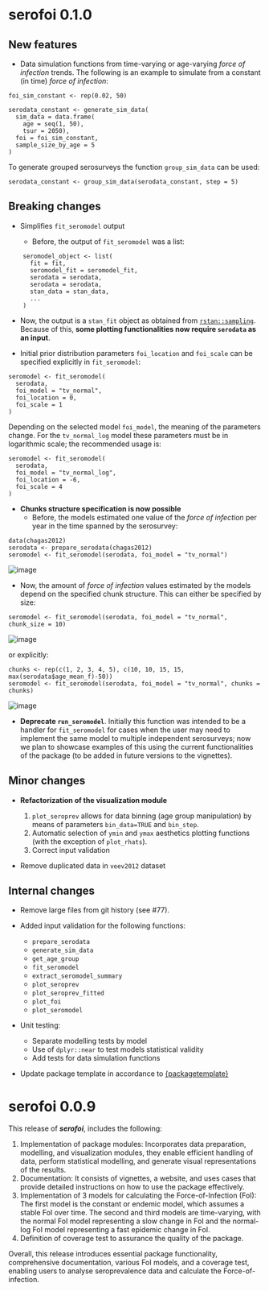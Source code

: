 # serofoi 0.1.0

## New features

* Data simulation functions from time-varying or age-varying _force of infection_ trends. The following is an example to simulate from a constant (in time) _force of infection_:
```
foi_sim_constant <- rep(0.02, 50)

serodata_constant <- generate_sim_data(  
  sim_data = data.frame(  
    age = seq(1, 50),  
    tsur = 2050),  
  foi = foi_sim_constant,  
  sample_size_by_age = 5  
)  
```
To generate grouped serosurveys the function `group_sim_data` can be used:
```
serodata_constant <- group_sim_data(serodata_constant, step = 5)
```

## Breaking changes

* Simplifies `fit_seromodel` output

  * Before, the output of `fit_seromodel` was a list:
```
    seromodel_object <- list(
      fit = fit,
      seromodel_fit = seromodel_fit,
      serodata = serodata,
      serodata = serodata,
      stan_data = stan_data,
      ...
    )
```
  * Now, the output is a `stan_fit` object as obtained from [`rstan::sampling`](https://mc-stan.org/rstan/reference/stanmodel-method-sampling.html). Because of this, **some plotting functionalities now require `serodata` as an input**.

* Initial prior distribution parameters `foi_location` and `foi_scale` can be specified explicitly in `fit_seromodel`:
```
seromodel <- fit_seromodel(
  serodata,
  foi_model = "tv_normal",
  foi_location = 0,
  foi_scale = 1
)
```
Depending on the selected model `foi_model`, the meaning of the parameters change. For the `tv_normal_log` model these parameters must be in logarithmic scale; the recommended usage is:
```
seromodel <- fit_seromodel(
  serodata,
  foi_model = "tv_normal_log",
  foi_location = -6,
  foi_scale = 4
)
```

* **Chunks structure specification is now possible**
  * Before, the models estimated one value of the _force of infection_ per year in the time spanned by the serosurvey:
```
data(chagas2012)
serodata <- prepare_serodata(chagas2012)
seromodel <- fit_seromodel(serodata, foi_model = "tv_normal")
```
![image](https://github.com/epiverse-trace/serofoi/assets/45337127/3ab8e761-d92b-4d10-8897-a8c6d6add854) 

  * Now, the amount of _force of infection_ values estimated by the models depend on the specified chunk structure. This can either be specified by size:
```
seromodel <- fit_seromodel(serodata, foi_model = "tv_normal", chunk_size = 10)
```
![image](https://github.com/epiverse-trace/serofoi/assets/45337127/b70e2315-64b5-4cbb-b770-85b6f27175e8)

or explicitly:
```
chunks <- rep(c(1, 2, 3, 4, 5), c(10, 10, 15, 15, max(serodata$age_mean_f)-50))
seromodel <- fit_seromodel(serodata, foi_model = "tv_normal", chunks = chunks)
```
![image](https://github.com/epiverse-trace/serofoi/assets/45337127/2cb998db-b86b-4c2d-9693-4a683d3a1267)

* **Deprecate `run_seromodel`**. Initially this function was intended to be a handler for `fit_seromodel` for cases when the user may need to implement the same model to multiple independent serosurveys; now we plan to showcase examples of this using the current functionalities of the package (to be added in future versions to the vignettes). 

## Minor changes

* **Refactorization of the visualization module**
  1. `plot_seroprev` allows for data binning (age group manipulation) by means of parameters `bin_data=TRUE` and `bin_step`.
  2. Automatic selection of `ymin` and `ymax` aesthetics plotting functions (with the exception of `plot_rhats`).
  3. Correct input validation

* Remove duplicated data in `veev2012` dataset

## Internal changes

* Remove large files from git history (see #77).

* Added input validation for the following functions:
  * `prepare_serodata`
  * `generate_sim_data`
  * `get_age_group`
  * `fit_seromodel`
  * `extract_seromodel_summary`
  * `plot_seroprev`
  * `plot_seroprev_fitted`
  * `plot_foi`
  * `plot_seromodel`

* Unit testing:
  * Separate modelling tests by model
  * Use of  `dplyr::near` to test models statistical validity
  * Add tests for data simulation functions

* Update package template in accordance to [{packagetemplate}](https://github.com/epiverse-trace/packagetemplate)

# serofoi 0.0.9

This release of _**serofoi**_, includes the following:

1. Implementation of package modules: Incorporates data preparation, modelling, and visualization modules, they enable efficient handling of data, perform statistical modelling, and generate visual representations of the results.
2. Documentation: It consists of vignettes, a website, and uses cases that provide detailed instructions on how to use the package effectively.
3. Implementation of 3 models for calculating the Force-of-Infection (FoI): The first model is the constant or endemic model, which assumes a stable FoI over time. The second and third models are time-varying, with the normal FoI model representing a slow change in FoI and the normal-log FoI model representing a fast epidemic change in FoI.
4. Definition of coverage test to assurance the quality of the package.

Overall, this release introduces essential package functionality, comprehensive documentation, various FoI models, and a coverage test, enabling users to analyse seroprevalence data and calculate the Force-of-infection.
